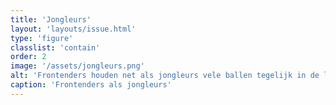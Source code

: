 ```yaml
---
title: 'Jongleurs'
layout: 'layouts/issue.html'
type: 'figure'
classlist: 'contain'
order: 2
image: '/assets/jongleurs.png'
alt: 'Frontenders houden net als jongleurs vele ballen tegelijk in de lucht'
caption: 'Frontenders als jongleurs'
---
```

